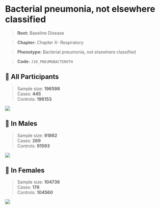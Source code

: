 # Bacterial pneumonia, not elsewhere classified

> **Root:** Baseline Disease  

> **Chapter:** Chapter X- Respiratory  

> **Phenotype:** Bacterial pneumonia, not elsewhere classified  

> **Code:** `J10_PNEUMOBACTEROTH`

## 🧪 All Participants  
> Sample size: **196598**  
> Cases: **445**  
> Controls: **196153**
<img src="/Disease/Figures/ALL/Incidence/J10_PNEUMOBACTEROTH.png"/>
<CsvTable src="/Disease_Data/ALL/Incidence/COX_J10_PNEUMOBACTEROTH.csv" label="🔍 View full results" />

## 👨 In Males  
> Sample size: **91862**  
> Cases: **269**  
> Controls: **91593**
<img src="/Disease/Figures/Male/Incidence/J10_PNEUMOBACTEROTH.png"/>
<CsvTable src="/Disease_Data/Male/Incidence/COX_J10_PNEUMOBACTEROTH.csv" label="🔍 View full results" />

## 👩 In Females  
> Sample size: **104736**  
> Cases: **176**  
> Controls: **104560**
<img src="/Disease/Figures/Female/Incidence/J10_PNEUMOBACTEROTH.png"/>
<CsvTable src="/Disease_Data/Female/Incidence/COX_J10_PNEUMOBACTEROTH.csv" label="🔍 View full results" />
